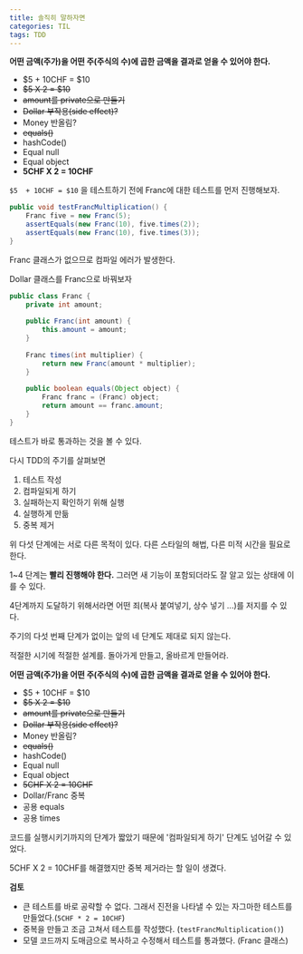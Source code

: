 ```yaml
---
title: 솔직히 말하자면
categories: TIL
tags: TDD
---
```


**어떤 금액(주가)을 어떤 주(주식의 수)에 곱한 금액을 결과로 얻을 수 있어야 한다.**

* $5 + 10CHF = $10
* ~~$5 X 2 = $10~~
* ~~amount를 private으로 만들기~~
* ~~Dollar 부작용(side effect)?~~
* Money 반올림?
* ~~equals()~~
* hashCode()
* Equal null
* Equal object
* **5CHF X 2 = 10CHF**



```$5  + 10CHF = $10``` 을 테스트하기 전에 Franc에 대한 테스트를 먼저 진행해보자.

```java
public void testFrancMultiplication() {
    Franc five = new Franc(5);
    assertEquals(new Franc(10), five.times(2));
    assertEquals(new Franc(10), five.times(3));
}
```

Franc 클래스가 없으므로 컴파일 에러가 발생한다.

Dollar 클래스를 Franc으로 바꿔보자

```java
public class Franc {
    private int amount;
    
    public Franc(int amount) {
        this.amount = amount;
    }
    
    Franc times(int multiplier) {
        return new Franc(amount * multiplier);
    }
    
    public boolean equals(Object object) {
        Franc franc = (Franc) object;
        return amount == franc.amount;
    }
}
```

테스트가 바로 통과하는 것을 볼 수 있다.

다시 TDD의 주기를 살펴보면

1. 테스트 작성
2. 컴파일되게 하기
3. 실패하는지 확인하기 위해 실행
4. 실행하게 만듦
5. 중복 제거

위 다섯 단계에는 서로 다른 목적이 있다. 다른 스타일의 해법, 다른 미적 시간을 필요로한다.

1~4 단계는 **빨리 진행해야 한다.** 그러면 새 기능이 포함되더라도 잘 알고 있는 상태에 이를 수 있다.

4단계까지 도달하기 위해서라면 어떤 죄(복사 붙여넣기, 상수 넣기 ...)를 저지를 수 있다.

주기의 다섯 번째 단계가 없이는 앞의 네 단계도 제대로 되지 않는다.

적절한 시기에 적절한 설계를. 돌아가게 만들고, 올바르게 만들어라.

**어떤 금액(주가)을 어떤 주(주식의 수)에 곱한 금액을 결과로 얻을 수 있어야 한다.**

* $5 + 10CHF = $10
* ~~$5 X 2 = $10~~
* ~~amount를 private으로 만들기~~
* ~~Dollar 부작용(side effect)?~~
* Money 반올림?
* ~~equals()~~
* hashCode()
* Equal null
* Equal object
* ~~5CHF X 2 = 10CHF~~
* Dollar/Franc 중복
* 공용 equals
* 공용 times

코드를 실행시키기까지의 단계가 짧았기 때문에 '컴파일되게 하기' 단계도 넘어갈 수 있었다.

5CHF X 2 = 10CHF를 해결했지만 중복 제거라는 할 일이 생겼다.



**검토**

* 큰 테스트를 바로 공략할 수 없다. 그래서 진전을 나타낼 수 있는 자그마한 테스트를 만들었다.(```5CHF * 2 = 10CHF```)
* 중복을 만들고 조금 고쳐서 테스트를 작성했다. (```testFrancMultiplication()```)
* 모델 코드까지 도매금으로 복사하고 수정해서 테스트를 통과했다. (Franc 클래스)